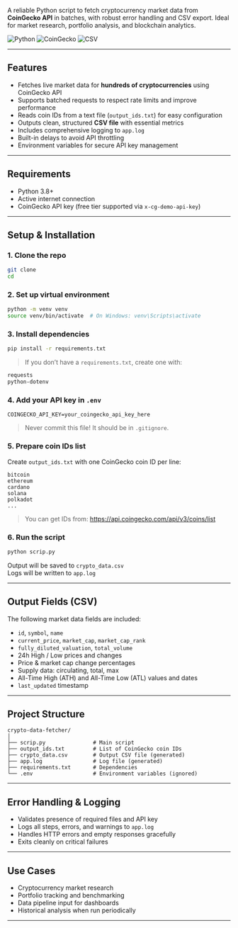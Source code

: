 A reliable Python script to fetch cryptocurrency market data from **CoinGecko API** in batches, with robust error handling and CSV export. Ideal for market research, portfolio analysis, and blockchain analytics.

![Python](https://img.shields.io/badge/Python-3.8%2B-blue)
![CoinGecko](https://img.shields.io/badge/API-CoinGecko-green)
![CSV](https://img.shields.io/badge/Output-CSV-blueviolet)

---

## Features
- Fetches live market data for **hundreds of cryptocurrencies** using CoinGecko API
- Supports batched requests to respect rate limits and improve performance
- Reads coin IDs from a text file (`output_ids.txt`) for easy configuration
- Outputs clean, structured **CSV file** with essential metrics
- Includes comprehensive logging to `app.log`
- Built-in delays to avoid API throttling
- Environment variables for secure API key management

---

## Requirements
- Python 3.8+
- Active internet connection
- CoinGecko API key (free tier supported via `x-cg-demo-api-key`)

---

## Setup & Installation

### 1. Clone the repo
```bash
git clone 
cd 
```

### 2. Set up virtual environment
```bash
python -m venv venv
source venv/bin/activate  # On Windows: venv\Scripts\activate
```

### 3. Install dependencies
```bash
pip install -r requirements.txt
```

> If you don’t have a `requirements.txt`, create one with:
```txt
requests
python-dotenv
```

### 4. Add your API key in `.env`
```env
COINGECKO_API_KEY=your_coingecko_api_key_here
```
> Never commit this file! It should be in `.gitignore`.

### 5. Prepare coin IDs list
Create `output_ids.txt` with one CoinGecko coin ID per line:
```
bitcoin
ethereum
cardano
solana
polkadot
...
```
> You can get IDs from: https://api.coingecko.com/api/v3/coins/list

### 6. Run the script
```bash
python scrip.py
```

Output will be saved to `crypto_data.csv`  
Logs will be written to `app.log`

---

## Output Fields (CSV)
The following market data fields are included:
- `id`, `symbol`, `name`
- `current_price`, `market_cap`, `market_cap_rank`
- `fully_diluted_valuation`, `total_volume`
- 24h High / Low prices and changes
- Price & market cap change percentages
- Supply data: circulating, total, max
- All-Time High (ATH) and All-Time Low (ATL) values and dates
- `last_updated` timestamp

---

## Project Structure
```
crypto-data-fetcher/
│
├── scrip.py               # Main script
├── output_ids.txt         # List of CoinGecko coin IDs
├── crypto_data.csv        # Output CSV file (generated)
├── app.log                # Log file (generated)
├── requirements.txt       # Dependencies
└── .env                   # Environment variables (ignored)
```

---

## Error Handling & Logging
- Validates presence of required files and API key
- Logs all steps, errors, and warnings to `app.log`
- Handles HTTP errors and empty responses gracefully
- Exits cleanly on critical failures

---

## Use Cases
- Cryptocurrency market research
- Portfolio tracking and benchmarking
- Data pipeline input for dashboards
- Historical analysis when run periodically

---

